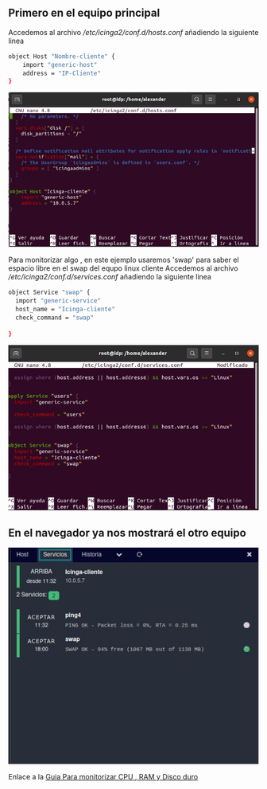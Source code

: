## Primero en el equipo principal ##

Accedemos al archivo  */etc/icinga2/conf.d/hosts.conf* añadiendo la siguiente linea

```bash
object Host "Nombre-cliente" {
    import "generic-host"
    address = "IP-Cliente"
}
```
![Ejemplo](/img/host.jpg)

Para monitorizar algo , en este ejemplo usaremos 'swap' para saber el espacio libre en el swap del equpo linux cliente  Accedemos al archivo  */etc/icinga2/conf.d/services.conf* añadiendo la siguiente linea

```bash
object Service "swap" {
  import "generic-service"
  host_name = "Icinga-cliente"
  check_command = "swap"

}
```

![Ejemplo](img/servises.jpg)

## En el navegador ya nos mostrará el otro equipo ##

![Ejemplo](/img/monitor.jpg)



Enlace a la [Guia Para monitorizar CPU , RAM y Disco duro](/agente.md)